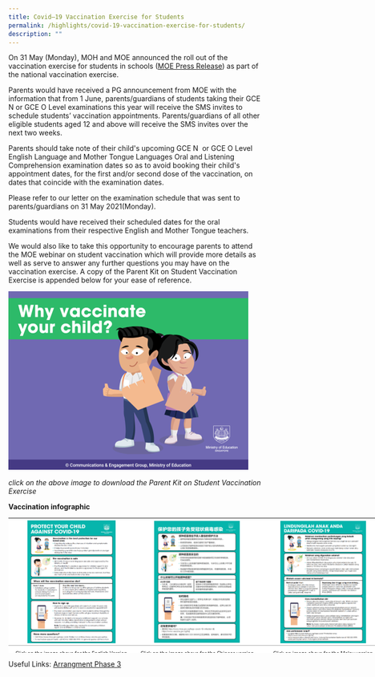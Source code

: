 ```yaml
---
title: Covid–19 Vaccination Exercise for Students
permalink: /highlights/covid-19-vaccination-exercise-for-students/
description: ""
---
```

On 31 May (Monday), MOH and MOE announced the roll out of the vaccination exercise for students in schools ([MOE Press Release](https://www.moe.gov.sg/news/press-releases/20210531-covid-19-vaccination-exercise-for-students-in-schools-and-institutes-of-higher-learning)) as part of the national vaccination exercise.

<p>Parents would have received a PG announcement from MOE with the information that from 1 June, parents/guardians of students taking their GCE N or GCE O Level examinations this year will receive the SMS invites to schedule students’ vaccination appointments. Parents/guardians of all other eligible students aged 12 and above will receive the SMS invites over the next two weeks.</p>

<p>Parents should take note of their child's upcoming GCE N&nbsp; or GCE O Level English Language and Mother Tongue Languages Oral and Listening Comprehension examination dates so as to avoid booking their child's appointment dates, for the first and/or second dose of the vaccination, on dates that coincide with the examination dates.</p>

<p>Please refer to our letter on the examination schedule that was sent to parents/guardians on 31 May 2021(Monday).</p>

  
<p>Students would have received their scheduled dates for the oral examinations from their respective English and Mother Tongue teachers.</p>

 <p>We would also like to take this opportunity to encourage parents to attend the MOE webinar on student vaccination which will provide more details as well as serve to answer any further questions you may have on the vaccination exercise. A copy of the Parent Kit on Student Vaccination Exercise is appended below for your ease of reference.</p>

  

  

![MOEvac.png](/images/MOEvac.png)

_click on the above image to download the Parent Kit on Student Vaccination Exercise_

  
  

**Vaccination infographic**


<table style="margin: auto; outline: 0px; padding: 0px; border-collapse: collapse; clear: both; border: none; color: rgb(0, 0, 0); font-family: &quot;Open Sans&quot;, sans-serif; font-size: 14px; font-style: normal; font-variant-ligatures: normal; font-variant-caps: normal; font-weight: 400; letter-spacing: normal; orphans: 2; text-align: left; text-transform: none; white-space: normal; widows: 2; word-spacing: 0px; -webkit-text-stroke-width: 0px; background-color: rgb(255, 255, 255); text-decoration-thickness: initial; text-decoration-style: initial; text-decoration-color: initial; width: 1005px; height: 269px;" class="ive_eobj_center iveo_table ives_tab_simple"><tbody style="margin: 0px; outline: 0px; padding: 0px;"><tr style="margin: 0px; outline: 0px; padding: 0px;"><td style="margin: 0px; outline: 0px; padding: 4px; text-align: left; background-color: transparent; border-bottom: 1px solid rgb(170, 170, 170); color: inherit; width: 251px;"><img style="margin: auto; outline: none; padding: 0px; border: none; clear: both; cursor: pointer; display: block; width: 176px; height: 245px;" class="ive_eobj_center ive_clickable" alt="protect.png" src="/images/protect.png"></td><td style="margin: 0px; outline: 0px; padding: 4px; text-align: left; background-color: transparent; border-bottom: 1px solid rgb(170, 170, 170); color: inherit; width: 251px;"><img style="margin: auto; outline: none; padding: 0px; border: none; clear: both; cursor: pointer; display: block; width: 171px; height: 243px;" class="ive_eobj_center ive_clickable" alt="moevacchinese.png" src="/images/moevacchinese.png"></td><td style="margin: 0px; outline: 0px; padding: 4px; text-align: left; background-color: transparent; border-bottom: 1px solid rgb(170, 170, 170); color: inherit; width: 251px;"><img style="margin: auto; outline: none; padding: 0px; border: none; clear: both; cursor: pointer; display: block; width: 171px; height: 244px;" class="ive_eobj_center ive_clickable" alt="moevacmalay.png" src="/images/moevacmalay.png"></td><td style="margin: 0px; outline: 0px; padding: 4px; text-align: left; background-color: transparent; border-bottom: 1px solid rgb(170, 170, 170); color: inherit; width: 251px;"><img style="margin: auto; outline: none; padding: 0px; border: none; clear: both; cursor: pointer; display: block; width: 171px; height: 242px;" class="ive_eobj_center ive_clickable" alt="moevactamil.png" src="/images/moevactamil.png"></td></tr><tr style="margin: 0px; outline: 0px; padding: 0px;"><td style="margin: 0px; outline: 0px; padding: 4px; text-align: center; background-color: transparent; border-bottom: 1px solid rgb(170, 170, 170); color: inherit; width: 60px;"><font style="margin: 0px; outline: 0px; padding: 0px; line-height: 12px;" size="1">Click on the image above for the English Version</font></td><td style="margin: 0px; outline: 0px; padding: 4px; text-align: center; background-color: transparent; border-bottom: 1px solid rgb(170, 170, 170); color: inherit; width: 60px;"><font style="margin: 0px; outline: 0px; padding: 0px; line-height: 12px;" size="1">Click on the image above for the Chinese version</font></td><td style="margin: 0px; outline: 0px; padding: 4px; text-align: center; background-color: transparent; border-bottom: 1px solid rgb(170, 170, 170); color: inherit; width: 60px;"><font style="margin: 0px; outline: 0px; padding: 0px; line-height: 12px;" size="1">Click on image above for the Malay version</font></td><td style="margin: 0px; outline: 0px; padding: 4px; text-align: center; background-color: transparent; border-bottom: 1px solid rgb(170, 170, 170); color: inherit; width: 60px;"><font style="margin: 0px; outline: 0px; padding: 0px; line-height: 12px;" size="1">Click on image above for the Tamil version</font></td></tr></tbody></table>


Useful Links: [Arrangment Phase 3](https://www.moe.gov.sg/news/press-releases/20210614-arrangements-for-schools-and-institutes-of-higher-learning-under-phase-3-heightened-alert)